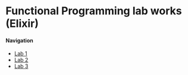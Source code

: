 # Functional Programming lab works (Elixir)

#### Navigation

- [Lab 1](euler_project)
- [Lab 2](binary_tree_dict)
- [Lab 3](io)